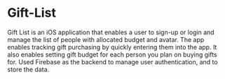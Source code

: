 # Gift-List
Gift List is an iOS application that enables a user to sign-up or login and manage the list of people with allocated budget and avatar. The app enables tracking gift purchasing by quickly entering them into the app. It also enables setting gift budget for each person you plan on buying gifts for. Used Firebase as the backend to manage user authentication, and to store the data.
